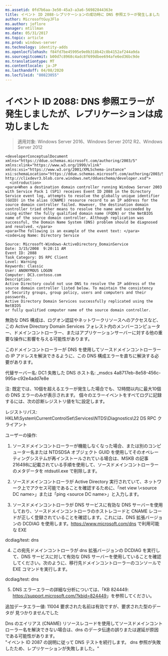 ```yaml
---
ms.assetid: 0fd7b6aa-3e50-45a3-a3a6-56982844363e
title: イベント ID 2088-レプリケーションの成功時に DNS 参照エラーが発生しました
author: MicrosoftGuyJFlo
ms.author: joflore
manager: mtillman
ms.date: 05/31/2017
ms.topic: article
ms.prod: windows-server
ms.technology: identity-adds
ms.openlocfilehash: f84fd7be45995e9e0b318b42c8b4152af244a9da
ms.sourcegitcommit: b00d7c8968c4adc8f699dbee694afe6ed36bc9de
ms.translationtype: MT
ms.contentlocale: ja-JP
ms.lasthandoff: 04/08/2020
ms.locfileid: "80823055"
---
```

# <a name="event-id-2088-dns-lookup-failure-occurred-with-replication-success"></a>イベント ID 2088: DNS 参照エラーが発生しましたが、レプリケーションは成功しました

>適用対象: Windows Server 2016、Windows Server 2012 R2、Windows Server 2012

    
    <developerConceptualDocument xmlns="https://ddue.schemas.microsoft.com/authoring/2003/5" xmlns:xlink="https://www.w3.org/1999/xlink" xmlns:xsi="https://www.w3.org/2001/XMLSchema-instance" xsi:schemaLocation="https://ddue.schemas.microsoft.com/authoring/2003/5 http://clixdevr3.blob.core.windows.net/ddueschema/developer.xsd">
      <introduction>
    <para>When a destination domain controller running Windows Server 2003 with Service Pack 1 (SP1) receives Event ID 2088 in the Directory Service event log, attempts to resolve the globally unique identifier (GUID) in the alias (CNAME) resource record to an IP address for the source domain controller failed. However, the destination domain controller tried other means to resolve the name and succeeded by using either the fully qualified domain name (FQDN) or the NetBIOS name of the source domain controller. Although replication was successful, the Domain Name System (DNS) problem should be diagnosed and resolved. </para>
    <para>The following is an example of the event text: </para>
    <code>Log Name: Directory Service

    Source: Microsoft-Windows-ActiveDirectory_DomainService
    Date: 3/15/2008  9:20:11 AM
    Event ID: 2088
    Task Category: DS RPC Client 
    Level: Warning
    Keywords: Classic
    User: ANONYMOUS LOGON
    Computer: DC3.contoso.com
    Description:
    Active Directory could not use DNS to resolve the IP address of the 
    source domain controller listed below. To maintain the consistency 
    of Security groups, group policy, users and computers and their passwords, 
    Active Directory Domain Services successfully replicated using the NetBIOS 
    or fully qualified computer name of the source domain controller. 

無効な DNS 構成は、ログオン認証やネットワークリソースへのアクセスなど、この Active Directory Domain Services フォレスト内のメンバーコンピューター、ドメインコントローラー、またはアプリケーションサーバーに対する他の重要な操作に影響を与える可能性があります。 

このドメインコントローラーが DNS を使用してソースドメインコントローラーの IP アドレスを解決できるように、この DNS 構成エラーを直ちに解決する必要があります。 

代替サーバー名: DC1 失敗した DNS ホスト名: _msdcs 4a8717eb-8e58-456c-995a-c92e4add7e8e 

注: 既定では、10個を超えるエラーが発生した場合でも、12時間以内に最大10個の DNS エラーのみが表示されます。  個々のエラーイベントをすべてログに記録するには、次の診断レジストリ値を1に設定します。 

レジストリパス: HKLM\System\CurrentControlSet\Services\NTDS\Diagnostics\22 DS RPC クライアント 

ユーザーの操作: 

1) ソースドメインコントローラーが機能しなくなった場合、または別のコンピューター名または NTDSDSA オブジェクト GUID を使用してそのオペレーティングシステムが再インストールされている場合は、MSKB の記事216498に記載されている手順を使用して、ソースドメインコントローラーのメタデータを ntdsutil.exe で削除します。 

2) ソースドメインコントローラが Active Directory 実行されていて、ネットワーク上でアクセス可能であることを確認するために、「net view \\&lt;source DC name&gt;」または「ping &lt;source DC name&gt;」と入力します。 

3) ソースドメインコントローラが DNS サービスに有効な DNS サーバーを使用しており、ソースドメインコントローラのホストレコードと CNAME レコードが正しく登録されていることを確認します。これには、DNS 拡張バージョンの DCDIAG を使用します。<https://www.microsoft.com/dns> で利用可能な EXE 

dcdiag/test: dns 

4) この宛先ドメインコントローラが dns 拡張バージョンの DCDIAG を実行して、DNS サービスに対して有効な DNS サーバーを使用していることを確認してください。次のように、移行先ドメインコントローラーのコンソールで EXE コマンドを実行します。 

dcdiag/test: dns 

5) DNS エラーエラーの詳細な分析については、「KB 824449: <https://support.microsoft.com/?kbid=824449>」を参照してください。 

追加データエラー値: 11004 要求された名前は有効ですが、要求された型のデータが</code> 見つかりませんでした </introduction>
  <section>
    <title>診断</title>
    <content>
      <para>Dns のエイリアス (CNAME) リソースレコードを使用してソースドメインコントローラー名を解決できない場合は、dns のデータ伝達の誤りまたは遅延が原因である可能性があります。</para>
    </content>
  </section>
  <section>
    <title>解決策</title>
    <content>
      <para>&quot;イベント ID 2087 の説明に従って DNS テストを続行します。 <link xlink:href="85b1d179-f53e-4f95-b0b8-5b1c096a8076">dns 参照が失敗したため、レプリケーションが失敗</link>しました。&quot;</para>
    </content>
  </section>
  <relatedTopics />
</developerConceptualDocument>


